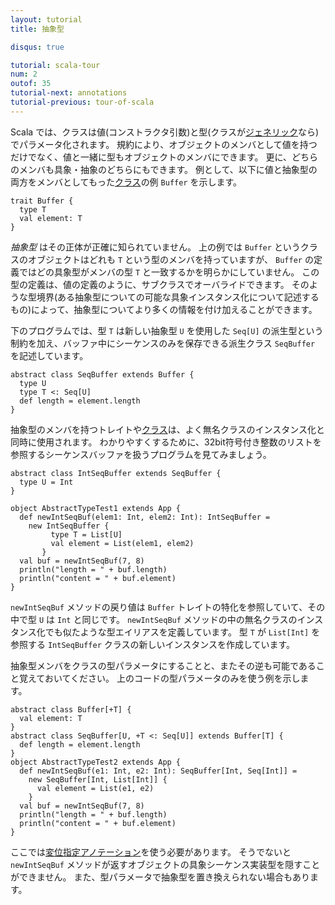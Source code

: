 ```yaml
---
layout: tutorial
title: 抽象型

disqus: true

tutorial: scala-tour
num: 2
outof: 35
tutorial-next: annotations
tutorial-previous: tour-of-scala
---
```


Scala では、クラスは値(コンストラクタ引数)と型(クラスが[ジェネリック](generic-classes.html)なら)でパラメータ化されます。 規約により、オブジェクトのメンバとして値を持つだけでなく、値と一緒に型もオブジェクトのメンバにできます。 更に、どちらのメンバも具象・抽象のどちらにもできます。
例として、以下に値と抽象型の両方をメンバとしてもった[クラス](traits.html)の例 `Buffer` を示します。
 
    trait Buffer {
      type T
      val element: T
    }

*抽象型* はその正体が正確に知られていません。 上の例では `Buffer` というクラスのオブジェクトはどれも `T` という型のメンバを持っていますが、 `Buffer` の定義ではどの具象型がメンバの型 `T` と一致するかを明らかにしていません。 この型の定義は、値の定義のように、サブクラスでオーバライドできます。 そのような型境界(ある抽象型についての可能な具象インスタンス化について記述するもの)によって、抽象型についてより多くの情報を付け加えることができます。

下のプログラムでは、型 `T` は新しい抽象型 `U` を使用した `Seq[U]` の派生型という制約を加え、バッファ中にシーケンスのみを保存できる派生クラス `SeqBuffer` を記述しています。
 
    abstract class SeqBuffer extends Buffer {
      type U
      type T <: Seq[U]
      def length = element.length
    }
 
抽象型のメンバを持つトレイトや[クラス](classes.html)は、よく無名クラスのインスタンス化と同時に使用されます。 わかりやすくするために、32bit符号付き整数のリストを参照するシーケンスバッファを扱うプログラムを見てみましょう。
 
    abstract class IntSeqBuffer extends SeqBuffer {
      type U = Int
    }
    
    object AbstractTypeTest1 extends App {
      def newIntSeqBuf(elem1: Int, elem2: Int): IntSeqBuffer =
        new IntSeqBuffer {
             type T = List[U]
             val element = List(elem1, elem2)
           }
      val buf = newIntSeqBuf(7, 8)
      println("length = " + buf.length)
      println("content = " + buf.element)
    }
 
`newIntSeqBuf` メソッドの戻り値は `Buffer` トレイトの特化を参照していて、その中で型 `U` は `Int` と同じです。 `newIntSeqBuf` メソッドの中の無名クラスのインスタンス化でも似たような型エイリアスを定義しています。 型 `T` が `List[Int]` を参照する `IntSeqBuffer` クラスの新しいインスタンスを作成しています。

抽象型メンバをクラスの型パラメータにすることと、またその逆も可能であること覚えておいてください。 上のコードの型パラメータのみを使う例を示します。
 
    abstract class Buffer[+T] {
      val element: T
    }
    abstract class SeqBuffer[U, +T <: Seq[U]] extends Buffer[T] {
      def length = element.length
    }
    object AbstractTypeTest2 extends App {
      def newIntSeqBuf(e1: Int, e2: Int): SeqBuffer[Int, Seq[Int]] =
        new SeqBuffer[Int, List[Int]] {
          val element = List(e1, e2)
        }
      val buf = newIntSeqBuf(7, 8)
      println("length = " + buf.length)
      println("content = " + buf.element)
    }
 
ここでは[変位指定アノテーション](variances.html)を使う必要があります。 そうでないと `newIntSeqBuf` メソッドが返すオブジェクトの具象シーケンス実装型を隠すことができません。 また、型パラメータで抽象型を置き換えられない場合もあります。

